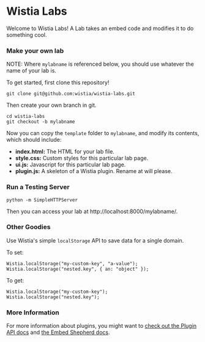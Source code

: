 # Wistia Labs

Welcome to Wistia Labs! A Lab takes an embed code and modifies it
to do something cool. 


### Make your own lab

NOTE: Where `mylabname` is referenced below, you should use whatever 
the name of your lab is.

To get started, first clone this repository!

    git clone git@github.com:wistia/wistia-labs.git

Then create your own branch in git.

    cd wistia-labs
    git checkout -b mylabname

Now you can copy the `template` folder to `mylabname`, and 
modify its contents, which should include:

- __index.html:__ The HTML for your lab file.
- __style.css:__ Custom styles for this particular lab page.
- __ui.js:__ Javascript for this particular lab page.
- __plugin.js:__ A skeleton of a Wistia plugin. Rename at will please.


### Run a Testing Server

    python -m SimpleHTTPServer

Then you can access your lab at http://localhost:8000/mylabname/.


### Other Goodies

Use Wistia's simple `localStorage` API to save data for a single domain.

To set:

    Wistia.localStorage("my-custom-key", "a-value");
    Wistia.localStorage("nested.key", { an: "object" });

To get:

    Wistia.localStorage("my-custom-key");
    Wistia.localStorage("nested.key");


### More Information

For more information about plugins, you might want to [check out 
the Plugin API docs](http://wistia.com/doc/plugin-api) and 
[the Embed Shepherd docs](http://wistia.com/doc/embed-shepherd).
